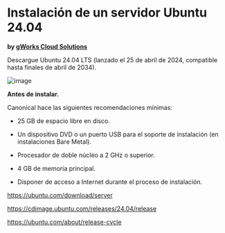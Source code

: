 # Instalación de un servidor Ubuntu 24.04
**by [gWorks Cloud Solutions](https://www.gworks-ec.com)**

Descargue Ubuntu 24.04 LTS (lanzado el 25 de abril de 2024, compatible hasta finales de abril de 2034).

![image](https://github.com/user-attachments/assets/2fae777e-6bff-46f4-85ef-60cf7e0e221e)

**Antes de instalar.**

Canonical hace las siguientes recomendaciones mínimas:

- 25 GB de espacio libre en disco.

- Un dispositivo DVD o un puerto USB para el soporte de instalación (en instalaciones Bare Metal).

- Procesador de doble núcleo a 2 GHz o superior.

- 4 GB de memoria principal.

- Disponer de acceso a Internet durante el proceso de instalación.

https://ubuntu.com/download/server

https://cdimage.ubuntu.com/releases/24.04/release

https://ubuntu.com/about/release-cycle   
